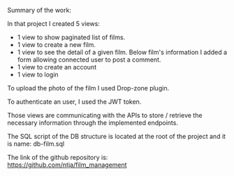 Summary of the work:

In that project I created 5 views:
- 1 view to show paginated list of films.
- 1 view to create a new film.
- 1 view to see the detail of a given film. Below film's information I added a form allowing connected user to post a comment.
- 1 view to create an account
- 1 view to login

To upload the photo of the film I used Drop-zone plugin.

To authenticate an user, I used the JWT token.

Those views are communicating with the APIs to store / retrieve the necessary information through the  implemented endpoints.

The SQL script of the DB structure is located at the root of the project and it is name: db-film.sql

The link of the github repository is:
 https://github.com/ntja/film_management


